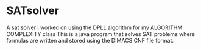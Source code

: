 # SATsolver
A sat solver i worked on using the DPLL algorithm for my ALGORITHM COMPLEXITY class 
This is a java program that solves SAT problems where formulas are written and 
stored using the DIMACS CNF file format. 
